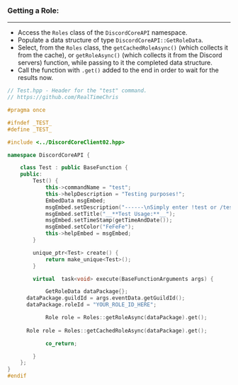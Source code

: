 ### **Getting a Role:**
---
- Access the `Roles` class of the `DiscordCoreAPI` namespace.
- Populate a data structure of type `DiscordCoreAPI::GetRoleData`.
- Select, from the `Roles` class, the `getCachedRoleAsync()` (which collects it from the cache), or `getRoleAsync()` (which collects it from the Discord servers) function, while passing to it the completed data structure.
- Call the function with `.get()` added to the end in order to wait for the results now.

```cpp
// Test.hpp - Header for the "test" command.
// https://github.com/RealTimeChris

#pragma once

#ifndef _TEST_
#define _TEST_

#include <../DiscordCoreClient02.hpp>

namespace DiscordCoreAPI {

	class Test : public BaseFunction {
	public:
		Test() {
			this->commandName = "test";
			this->helpDescription = "Testing purposes!";
			EmbedData msgEmbed;
			msgEmbed.setDescription("------\nSimply enter !test or /test!\n------");
			msgEmbed.setTitle("__**Test Usage:**__");
			msgEmbed.setTimeStamp(getTimeAndDate());
			msgEmbed.setColor("FeFeFe");
			this->helpEmbed = msgEmbed;
		}

		unique_ptr<Test> create() {
			return make_unique<Test>();
		}

		virtual  task<void> execute(BaseFunctionArguments args) {

			GetRoleData dataPackage{};
      dataPackage.guildId = args.eventData.getGuildId();
      dataPackage.roleId = "YOUR_ROLE_ID_HERE";

			Role role = Roles::getRoleAsync(dataPackage).get();
      
      Role role = Roles::getCachedRoleAsync(dataPackage).get();

			co_return;

		}
	};
}
#endif
```
